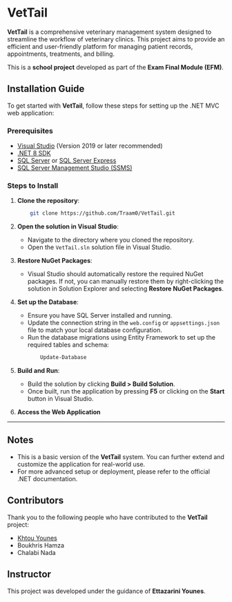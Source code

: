 # VetTail

**VetTail** is a comprehensive veterinary management system designed to streamline the workflow of veterinary clinics. This project aims to provide an efficient and user-friendly platform for managing patient records, appointments, treatments, and billing.

This is a **school project** developed as part of the **Exam Final Module (EFM)**.

## Installation Guide

To get started with **VetTail**, follow these steps for setting up the .NET MVC web application:

### Prerequisites
- [Visual Studio](https://visualstudio.microsoft.com/) (Version 2019 or later recommended)
- [.NET 8 SDK](https://dotnet.microsoft.com/download)
- [SQL Server](https://www.microsoft.com/en-us/sql-server/sql-server-downloads) or [SQL Server Express](https://www.microsoft.com/en-us/sql-server/sql-server-editions-express)
- [SQL Server Management Studio (SSMS)](https://aka.ms/ssmsfullsetup)

### Steps to Install

1. **Clone the repository**:
    ```bash
	    git clone https://github.com/Traam0/VetTail.git
    ```
2. **Open the solution in Visual Studio**:
	- Navigate to the directory where you cloned the repository.
	- Open the `VetTail.sln` solution file in Visual Studio.

3. **Restore NuGet Packages**:
	- Visual Studio should automatically restore the required NuGet packages. If not, you can manually restore them by right-clicking the solution in Solution Explorer and selecting **Restore NuGet Packages**.
4. **Set up the Database**:
	- Ensure you have SQL Server installed and running.
	- Update the connection string in the `web.config` or `appsettings.json` file to match your local database configuration.
	- Run the database migrations using Entity Framework to set up the required tables and schema:
	  ```bash
		  Update-Database
		```
5. **Build and Run**:
	- Build the solution by clicking **Build > Build Solution**.
	- Once built, run the application by pressing **F5** or clicking on the **Start** button in Visual Studio.
6. **Access the Web Application**

---
## Notes

- This is a basic version of the **VetTail** system. You can further extend and customize the application for real-world use.
- For more advanced setup or deployment, please refer to the official .NET documentation.

## Contributors

Thank you to the following people who have contributed to the **VetTail** project:

- [Khtou Younes](https://github.com/traam0/)
- Boukhris Hamza
- Chalabi Nada

## Instructor

This project was developed under the guidance of **Ettazarini Younes**.
